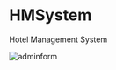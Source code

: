 # HMSystem
Hotel Management System

![adminform](https://user-images.githubusercontent.com/43822785/46924501-ff5fca00-d057-11e8-8cb1-36e908fd8fac.jpg)
